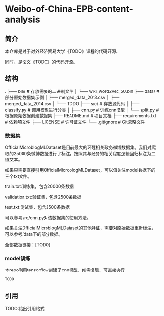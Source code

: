 # Weibo-of-China-EPB-content-analysis

## 简介
本仓库是对于对外经济贸易大学《TODO》课程的代码开源。

同时，是论文《TODO》的代码开源。

## 结构

.
├── bin/                    # 存放需要的二进制文件
│   └── wiki_word2vec_50.bin
├── data/                   # 部分原始数据集示例
│   ├── merged_data_2013.csv
│   ├── merged_data_2014.csv
│   └── TODO
├── src/                    # 存放源代码
│   ├── classify.py         # 调用模型进行分类
│   ├── cnn.py              # 训练cnn模型
│   └── split.py            # 根据原始数据创建数据集
├── README.md               # 项目文档
├── requirements.txt        # 依赖项文件
├── LICENSE                 # 许可证文件
└── .gitignore              # Git忽略文件

### 数据集

OfficialMicroblogMLDataset是目前最大的环境相关政务微博数据集。我们对爬取的25000条微博数据进行了标注，按照其与政务的相关程度逻辑回归标注为二值文本。

如果只需要直接引用OfficialMicroblogMLDataset，可以值关注model数据下的三个txt文件。

train.txt:训练集，包含20000条数据

validation.txt:验证集，包含2500条数据

test.txt:测试集，包含2500条数据

可以参考src/cnn.py对该数据集的使用方法。

如果关注OfficialMicroblogMLDataset的其他特征，需要对原始数据重新标注，可以参考/data下的部分数据。

全部数据链接：[TODO]

### model训练

本repo利用tensorflow创建了cnn模型。如需复现，可直接执行

```bash
TODO
```

## 引用

TODO:给出引用格式




